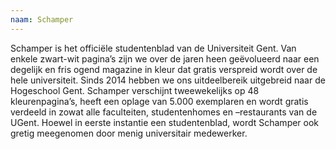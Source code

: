 ```yaml
---
naam: Schamper
---
```

Schamper is het officiële studentenblad van de Universiteit Gent. Van enkele zwart-wit pagina’s zijn we over de jaren heen geëvolueerd naar een degelijk en fris ogend magazine in kleur dat gratis verspreid wordt over de hele universiteit. Sinds 2014 hebben we ons uitdeelbereik uitgebreid naar de Hogeschool Gent.
Schamper verschijnt tweewekelijks op 48 kleurenpagina’s, heeft een oplage van 5.000 exemplaren en wordt gratis verdeeld in zowat alle faculteiten, studentenhomes en –restaurants van de UGent. Hoewel in eerste instantie een studentenblad, wordt Schamper ook gretig meegenomen door menig universitair medewerker.